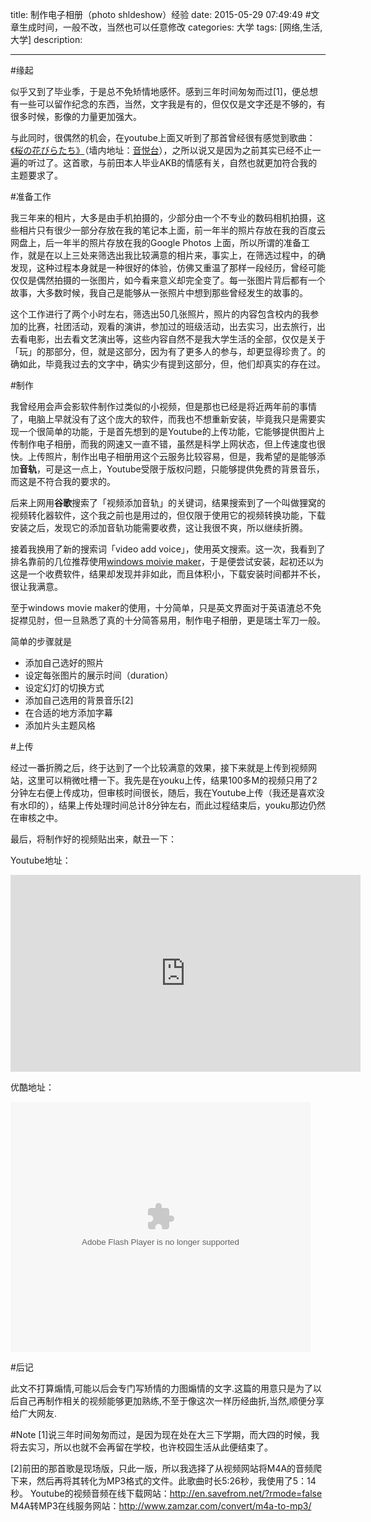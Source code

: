 title: 制作电子相册（photo shldeshow）经验
date: 2015-05-29 07:49:49 #文章生成时间，一般不改，当然也可以任意修改
categories: 大学
tags: [网络,生活,大学] 
description: 

---

#缘起

似乎又到了毕业季，于是总不免矫情地感怀。感到三年时间匆匆而过[1]，便总想有一些可以留作纪念的东西，当然，文字我是有的，但仅仅是文字还是不够的，有很多时候，影像的力量更加强大。

与此同时，很偶然的机会，在youtube上面又听到了那首曾经很有感觉到歌曲：[《桜の花びらたち》](https://www.youtube.com/watch?v=3Q7oeQgms44&list=TLv9ouDZKLccg)（墙内地址：[音悦台](http://v.yinyuetai.com/video/555762)），之所以说又是因为之前其实已经不止一遍的听过了。这首歌，与前田本人毕业AKB的情感有关，自然也就更加符合我的主题要求了。

#准备工作

我三年来的相片，大多是由手机拍摄的，少部分由一个不专业的数码相机拍摄，这些相片只有很少一部分存放在我的笔记本上面，前一年半的照片存放在我的百度云网盘上，后一年半的照片存放在我的Google Photos 上面，所以所谓的准备工作，就是在以上三处来筛选出我比较满意的相片来，事实上，在筛选过程中，的确发现，这种过程本身就是一种很好的体验，仿佛又重温了那样一段经历，曾经可能仅仅是偶然拍摄的一张图片，如今看来意义却完全变了。每一张图片背后都有一个故事，大多数时候，我自己是能够从一张照片中想到那些曾经发生的故事的。

这个工作进行了两个小时左右，筛选出50几张照片，照片的内容包含校内的我参加的比赛，社团活动，观看的演讲，参加过的班级活动，出去实习，出去旅行，出去看电影，出去看文艺演出等，这些内容自然不是我大学生活的全部，仅仅是关于「玩」的那部分，但，就是这部分，因为有了更多人的参与，却更显得珍贵了。的确如此，毕竟我过去的文字中，确实少有提到这部分，但，他们却真实的存在过。

#制作

我曾经用会声会影软件制作过类似的小视频，但是那也已经是将近两年前的事情了，电脑上早就没有了这个庞大的软件，而我也不想重新安装，毕竟我只是需要实现一个很简单的功能，于是首先想到的是Youtube的上传功能，它能够提供图片上传制作电子相册，而我的网速又一直不错，虽然是科学上网状态，但上传速度也很快。上传照片，制作出电子相册用这个云服务比较容易，但是，我希望的是能够添加**音轨**，可是这一点上，Youtube受限于版权问题，只能够提供免费的背景音乐，而这是不符合我的要求的。

后来上网用**谷歌**搜索了「视频添加音轨」的关键词，结果搜索到了一个叫做狸窝的视频转化器软件，这个我之前也是用过的，但仅限于使用它的视频转换功能，下载安装之后，发现它的添加音轨功能需要收费，这让我很不爽，所以继续折腾。

接着我换用了新的搜索词「video add voice」，使用英文搜索。这一次，我看到了排名靠前的几位推荐使用[windows moivie maker](http://windows.microsoft.com/en-us/windows-live/movie-maker/)，于是便尝试安装，起初还以为这是一个收费软件，结果却发现并非如此，而且体积小，下载安装时间都并不长，很让我满意。

至于windows movie maker的使用，十分简单，只是英文界面对于英语渣总不免捉襟见肘，但一旦熟悉了真的十分简答易用，制作电子相册，更是瑞士军刀一般。

简单的步骤就是

- 添加自己选好的照片
- 设定每张图片的展示时间（duration）
- 设定幻灯的切换方式
- 添加自己选用的背景音乐[2]
- 在合适的地方添加字幕
- 添加片头主题风格

#上传

经过一番折腾之后，终于达到了一个比较满意的效果，接下来就是上传到视频网站，这里可以稍微吐槽一下。我先是在youku上传，结果100多M的视频只用了2分钟左右便上传成功，但审核时间很长，随后，我在Youtube上传（我还是喜欢没有水印的），结果上传处理时间总计8分钟左右，而此过程结束后，youku那边仍然在审核之中。

最后，将制作好的视频贴出来，献丑一下：

 Youtube地址：
<iframe width="560" height="315" src="https://www.youtube.com/embed/Qv-JRiZAa2o" frameborder="0" allowfullscreen></iframe>


优酷地址：

<embed src="http://player.youku.com/player.php/sid/XOTY0MDk5MDQ4/v.swf" allowFullScreen="true" quality="high" width="480" height="400" align="middle" allowScriptAccess="always" type="application/x-shockwave-flash"></embed>




#后记

此文不打算煽情,可能以后会专门写矫情的力图煽情的文字.这篇的用意只是为了以后自己再制作相关的视频能够更加熟练,不至于像这次一样历经曲折,当然,顺便分享给广大网友.

#Note
[1]说三年时间匆匆而过，是因为现在处在大三下学期，而大四的时候，我将去实习，所以也就不会再留在学校，也许校园生活从此便结束了。

[2]前田的那首歌是现场版，只此一版，所以我选择了从视频网站将M4A的音频爬下来，然后再将其转化为MP3格式的文件。此歌曲时长5:26秒，我使用了5：14秒。
Youtube的视频音频在线下载网站：http://en.savefrom.net/?rmode=false  
M4A转MP3在线服务网站：http://www.zamzar.com/convert/m4a-to-mp3/


